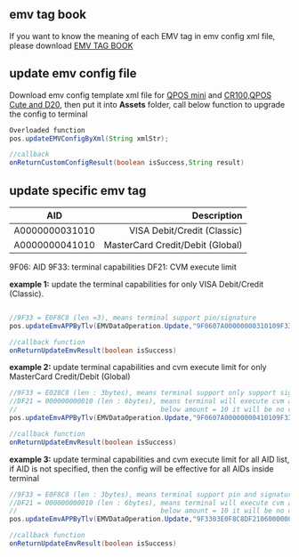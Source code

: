 ## emv tag book

If you want to know the meaning of each EMV tag in emv config xml file, please download [EMV TAG BOOK](https://drive.google.com/file/d/181_DZb561_U8Buq8Bn3wiaFzgE3rYgjg/view?usp=sharing)

## update emv config file

Download emv config template xml file for [QPOS mini](https://drive.google.com/file/d/1W3bgT9MXwN40WlaYviEqDxHu21DMlXu4/view?usp=sharing) and [CR100,QPOS Cute and D20](https://drive.google.com/file/d/126dWWzGdwwRupAX8Y0b0gc1eKr871BD4/view?usp=sharing), then put it into **Assets** folder, call below function to upgrade the config to terminal

``` java
Overloaded function
pos.updateEMVConfigByXml(String xmlStr);

//callback
onReturnCustomConfigResult(boolean isSuccess,String result)

```

## update specific emv tag
|   AID           |              Description           |  
|      :--:       |            ---:                    |
|A0000000031010   |   VISA Debit/Credit (Classic)      | 
|A0000000041010   |   MasterCard Credit/Debit (Global) |

9F06: AID
9F33: terminal capabilities
DF21: CVM execute limit

**example 1:**
update the terminal capabilities for only VISA Debit/Credit (Classic). 

``` java

//9F33 = E0F8C8 (len =3), means terminal support pin/signature 
pos.updateEmvAPPByTlv(EMVDataOperation.Update,"9F0607A00000000310109F3303E0F8C8");

//callback function
onReturnUpdateEmvResult(boolean isSuccess)

```
**example 2:**
update terminal capabilities and cvm execute limit for only MasterCard Credit/Debit (Global)
``` java
//9F33 = E028C8 (len : 3bytes), means terminal support only support signature, disable pin
//DF21 = 000000000010 (len : 6bytes), means terminal will execute cvm above amount = 10
//                                    below amount = 10 it will be no cvm , which is no pin, no signature 
pos.updateEmvAPPByTlv(EMVDataOperation.Update,"9F0607A00000000410109F3303E028C8DF2106000000000010");

//callback function
onReturnUpdateEmvResult(boolean isSuccess)

```
**example 3:**
update terminal capabilities and cvm execute limit for all AID list, if AID is not specified, then the config will be effective for all AIDs inside terminal
``` java
//9F33 = E0F8C8 (len : 3bytes), means terminal support pin and signature
//DF21 = 000000000010 (len : 6bytes), means terminal will execute cvm above amount = 10
//                                    below amount = 10 it will be no cvm , which is no pin, no signature 
pos.updateEmvAPPByTlv(EMVDataOperation.Update,"9F3303E0F8C8DF2106000000000010");

//callback function
onReturnUpdateEmvResult(boolean isSuccess)

```

